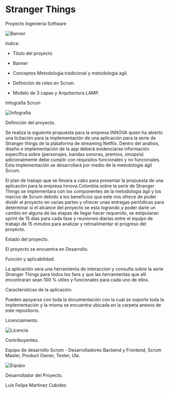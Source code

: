 # Stranger Things
 Proyecto Ingenieria Software
 
![Banner](https://user-images.githubusercontent.com/114180359/191836817-aef0f007-4788-407a-ae66-effbff3e0479.jpg)

Indice:
* Titulo del proyecto

* Banner

* Conceptos Metodologia tradicional y metodologia agil.

* Definición de roles en Scrum.

* Modelo de 3 capas y Arquitectura LAMP.

Infografia Scrum

![Infografia](https://user-images.githubusercontent.com/114180359/191839302-145902e9-fc3a-4ab7-b143-146ff30cdea9.JPG)

Definición del proyecto.

Se realiza la siguiente propuesta 
para la empresa INNOVA quien ha abierto una 
licitación para la implementación de una 
aplicación para la serie de Stranger things de la 
plataforma de streaming Netflix. Dentro del 
análisis, diseño e implementación de la app 
deberá evidenciarse información específica 
sobre (personajes, bandas sonoras, premios, 
sinopsis) adicionalmente debe cumplir con 
requisitos funcionales y no funcionales. Esta 
implementación se desarrollará por medio de 
la metodología ágil Scrum.

El plan de trabajo que se llevara a cabo para 
presentar la propuesta de una aplicación para la 
empresa Innova Colombia sobre la serie de 
Stranger Things se implementara con los 
componentes de la metodología ágil y los 
marcos de Scrum debido a los beneficios que 
este nos ofrece de poder dividir el proyecto en 
varias partes y ofrecer unas entregas periódicas
para determinar si el alcance del proyecto se esta 
logrando y poder darle un cambio en alguna de 
las etapas de llegar hacer requerido, se 
estipularan sprint de 15 días para cada fase y 
reuniones diarias entre el equipo de trabajo de 
15 minutos para analizar y retroalimentar el 
progreso del proyecto.

Estado del proyecto.

El proyecto se encuentra en Desarrollo.

Función y aplicabilidad.

La aplicación sera una herramienta de interaccion y consulta sobre la serie Stranger Things para todos los fans y que las herramientas que alli encontraran sean 100 % utiles y funcionales para cada uno de ellos.

Caracteristicas de la aplicación.

Pueden apoyarse con toda la documentación con la cual se soporto toda la implementación y la misma se encuentra ubicada en la carpeta anexos de este repositorio.

Licenciamiento.

![Licencia](https://user-images.githubusercontent.com/114180359/191842519-b4936992-c7d6-4ecd-9711-a797b6c7f88a.jpg)

Contribuyentes.

Equipo de desarrollo Scrum - Desarrolladores Backend y Frontend, Scrum Master, Product Owner, Tester, Ula.


![Equipo](https://user-images.githubusercontent.com/114180359/191843619-0d43863e-03ce-443a-ae89-5c8c10d20567.JPG)


Desarrollador del Proyecto.

Luis Felipe Martinez Cubides

